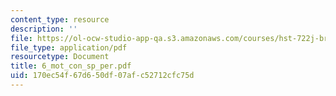 ```yaml
---
content_type: resource
description: ''
file: https://ol-ocw-studio-app-qa.s3.amazonaws.com/courses/hst-722j-brain-mechanisms-for-hearing-and-speech-fall-2005/170ec54f67d650df07afc52712cfc75d_6_mot_con_sp_per.pdf
file_type: application/pdf
resourcetype: Document
title: 6_mot_con_sp_per.pdf
uid: 170ec54f-67d6-50df-07af-c52712cfc75d
---
```

